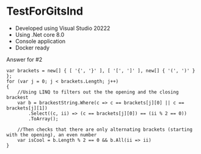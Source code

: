 # TestForGitsInd

- Developed using Visual Studio 20222
- Using .Net core 8.0
- Console application
- Docker ready

Answer for #2
```
var brackets = new[] { [ '{', '}' ], [ '[', ']' ], new[] { '(', ')' }  };
for (var j = 0; j < brackets.Length; j++)
{
    //Using LINQ to filters out the the opening and the closing brackest
    var b = brackestString.Where(c => c == brackets[j][0] || c == brackets[j][1])
        .Select((c, ii) => (c == brackets[j][0]) == (ii % 2 == 0))
        .ToArray();

    //Then checks that there are only alternating brackets (starting with the opening), an even number
    var isCool = b.Length % 2 == 0 && b.All(ii => ii)
}
```
